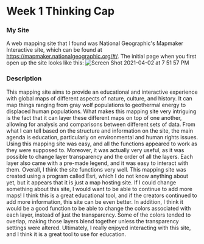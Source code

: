 # Week 1 Thinking Cap

### My Site

A web mapping site that I found was National Geographic's Mapmaker Interactive site, which can be found at https://mapmaker.nationalgeographic.org/#/. 
The initial page when you first open up the site looks like this:
![Screen Shot 2021-04-02 at 7 51 57 PM](https://user-images.githubusercontent.com/73960099/113461997-e8aaba80-93ec-11eb-8f60-c398dc606bfe.png)

### Description

This mapping site aims to provide an educational and interactive experience with global maps of different aspects of nature, culture, and history. It can map 
things ranging from gray wolf populations to geothermal energy to displaced human populations. What makes this mapping site very intriguing is the 
fact that it can layer these different maps on top of one another, allowing for analysis and comparisons between different sets of data. From what I can tell 
based on the structure and information on the site, the main agenda is education, particularly on environmental and human rights issues. Using this mapping site 
was easy, and all the functions appeared to work as they were supposed to. Moreover, it was actually very useful, as it was possible to change layer transparency and the order 
of all the layers. Each layer also came with a pre-made legend, and it was easy to interact with them. Overall, I think the site functions very well.
This mapping site was created using a program called Esri, which I do not know anything about yet, but it appears that it is just a map hosting site. If I could change something 
about this site, I would want to be able to continue to add more maps! I think this is a great educational tool, and if the creators continued to add more information, this site 
can be even better. In addition, I think it would be a good function to be able to change the colors associated with each layer, instead of just the transparency. Some of the colors tended to overlap, making those layers blend together unless the transparency settings were altered. Ultimately, I really enjoyed interacting with this site, and I think it is a great tool to use for education.
